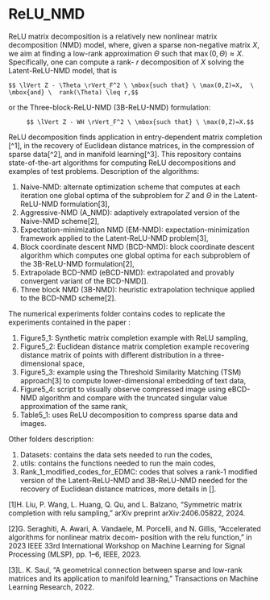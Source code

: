 # ReLU_NMD
 ReLU matrix decomposition is a relatively new nonlinear matrix decomposition (NMD) model, where, given a sparse non-negative matrix $X$, we aim at finding a low-rank approximation $\Theta$ such that $\max(0,\Theta) \approx X$. Specifically, one can compute a rank- $r$ decomposition of $X$ solving the Latent-ReLU-NMD model, that is 
 
    $$ \lVert Z - \Theta \rVert_F^2 \ \mbox{such that} \ \max(0,Z)=X,  \ \mbox{and} \  rank(\Theta) \leq r,$$    

or the Three-block-ReLU-NMD (3B-ReLU-NMD) formulation:

         $$ \lVert Z - WH \rVert_F^2 \ \mbox{such that} \ \max(0,Z)=X.$$ 
         
ReLU decomposition finds application in entry-dependent matrix completion [^1], in the recovery of Euclidean distance matrices, in the compression of sparse data[^2], and in manifold learning[^3]. This repository contains state-of-the-art algorithms for computing ReLU decompositions and examples of test problems.
Description of the algorithms:
 1. Naive-NMD: alternate optimization scheme that computes at each iteration one global optima of the subproblem for $Z$ and $\Theta$ in the Latent-ReLU-NMD formulation[3],
 2. Aggressive-NMD (A_NMD): adaptively extrapolated version of the Naive-NMD scheme[2],
 3. Expectation-minimization NMD (EM-NMD): expectation-minimization framework applied to the Latent-ReLU-NMD problem[3],
 4. Block coordinate descent NMD (BCD-NMD): block coordinate descent algorithm which computes one global optima for each subproblem of the 3B-ReLU-NMD formulation[2],
 5. Extrapolade BCD-NMD (eBCD-NMD): extrapolated and provably convergent variant of the BCD-NMD[].
 6. Three block NMD (3B-NMD): heuristic extrapolation technique applied to the BCD-NMD scheme[2].

The numerical experiments folder contains codes to replicate the experiments contained in the paper :
 1. Figure5_1: Synthetic matrix completion example with ReLU sampling,
 2. Figure5_2: Euclidean distance matrix completion example recovering distance matrix of points with different distribution in a three-dimensional space,
 3. Figure5_3: example using the Threshold Similarity Matching (TSM) approach[3] to compute lower-dimensional embedding of text data,
 4. Figure5_4: script to visually observe compressed image using eBCD-NMD algorithm and compare with the truncated singular value approximation of the same rank,
 5. Table5_1:  uses ReLU decomposition to compress sparse data and images.

Other folders description:
 1. Datasets: contains the data sets needed to run the codes,
 2. utils: contains the functions needed to run the main codes,
 3. Rank_1_modified_codes_for_EDMC: codes that solves a rank-1 modified version of the Latent-ReLU-NMD and 3B-ReLU-NMD needed for the recovery of Euclidean distance matrices, more details in [].
 
 [1]H. Liu, P. Wang, L. Huang, Q. Qu, and L. Balzano, “Symmetric matrix completion with relu sampling,” arXiv
 preprint arXiv:2406.05822, 2024.
 
 [2]G. Seraghiti, A. Awari, A. Vandaele, M. Porcelli, and N. Gillis, “Accelerated algorithms for nonlinear matrix decom-
 position with the relu function,” in 2023 IEEE 33rd International Workshop on Machine Learning for Signal
 Processing (MLSP), pp. 1–6, IEEE, 2023.
 
 [3]L. K. Saul, “A geometrical connection between sparse and low-rank matrices and its application to manifold learning,”
 Transactions on Machine Learning Research, 2022.
